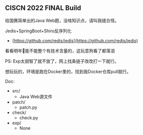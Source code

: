 ## CISCN 2022 FINAL Build

给国赛简单出的Java Web题，没啥知识点，请叫我缝合怪。

Jedis+SpringBoot+Shiro反序列化
 - [https://github.com/redis/jedis](https://github.com/redis/jedis)

看看明年👴能不能整个有技术含量的，这玩意狗看了都落泪

PS: 
Exp太弱智了就不放了，网上找条链子改改打一下就行。

想玩玩的，环境是跑在Docker里的，找到我Docker仓库pull就行。

Doc:
 - src/
     - Java Web源文件
 - patch/
     - patch.py
 - check/
     - check.py
 - exp/
     - None
